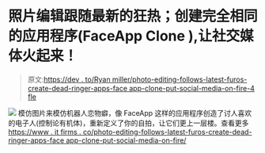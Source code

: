 # 照片编辑跟随最新的狂热；创建完全相同的应用程序(FaceApp Clone ),让社交媒体火起来！

> 原文:[https://dev . to/Ryan miller/photo-editing-follows-latest-furos-create-dead-ringer-apps-face app-clone-put-social-media-on-fire-4 fle](https://dev.to/ryanmiller/photo-editing-follows-latest-furors-create-dead-ringer-apps-faceapp-clone-putting-social-media-on-fire-4fle)

[![](../Images/3a85c45dbef15a51995fbe703169d41b.png)](https://res.cloudinary.com/practicaldev/image/fetch/s--OU0vX8eX--/c_limit%2Cf_auto%2Cfl_progressive%2Cq_66%2Cw_880/https://www.itfirms.co/wp-content/uploads/2018/09/Comp-1.gif) 
模仿图片来模仿机器人恋物癖，像 FaceApp 这样的应用程序创造了讨人喜欢的电子人(控制论有机体)，重新定义了你的自拍，让它们更上一层楼。查看更多[https://www . it firms . co/photo-editing-follows-latest-furos-create-dead-ringer-apps-face app-clone-put-social-media-on-fire/](https://www.itfirms.co/photo-editing-follows-latest-furors-create-dead-ringer-apps-faceapp-clone-putting-social-media-on-fire/)